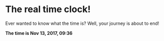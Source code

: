 # The real time clock!

Ever wanted to know what the time is? Well, your journey is about to end!

**The time is Nov 13, 2017, 09:36**